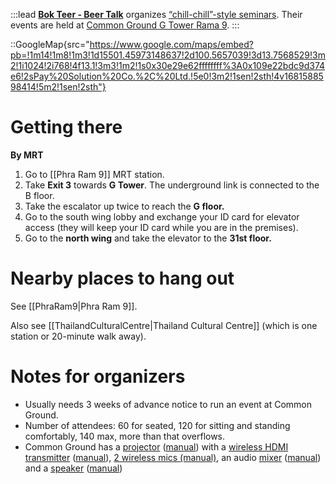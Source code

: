 :::lead
[**Bok Teer - Beer Talk**](https://www.facebook.com/BokTeerBeerTalk) organizes [“chill-chill”-style seminars](https://www.facebook.com/BokTeerBeerTalk/events). Their events are held at [Common Ground G Tower Rama 9](https://www.commonground.work/th-en/locations/g-tower/).
:::

::GoogleMap{src="https://www.google.com/maps/embed?pb=!1m14!1m8!1m3!1d15501.45973148637!2d100.5657039!3d13.7568529!3m2!1i1024!2i768!4f13.1!3m3!1m2!1s0x30e29e62ffffffff%3A0x109e22bdc9d374e6!2sPay%20Solution%20Co.%2C%20Ltd.!5e0!3m2!1sen!2sth!4v1681588598414!5m2!1sen!2sth"}

# Getting there

**By MRT**

1. Go to [[Phra Ram 9]] MRT station.
2. Take **Exit 3** towards **G Tower**. The underground link is connected to the B floor.
3. Take the escalator up twice to reach the **G floor.**
4. Go to the south wing lobby and exchange your ID card for elevator access (they will keep your ID card while you are in the premises).
5. Go to the **north wing** and take the elevator to the **31st floor.**

# Nearby places to hang out

See [[PhraRam9|Phra Ram 9]].

Also see [[ThailandCulturalCentre|Thailand Cultural Centre]] (which is one station or 20-minute walk away).

# Notes for organizers

- Usually needs 3 weeks of advance notice to run an event at Common Ground.
- Number of attendees: 60 for seated, 120 for sitting and standing comfortably, 140 max, more than that overflows.
- Common Ground has a [projector](https://www.epson.co.th/%E0%B9%82%E0%B8%9B%E0%B8%A3%E0%B9%80%E0%B8%88%E0%B8%84%E0%B9%80%E0%B8%95%E0%B8%AD%E0%B8%A3%E0%B9%8C/%E0%B9%82%E0%B8%9B%E0%B8%A3%E0%B9%80%E0%B8%88%E0%B8%84%E0%B9%80%E0%B8%95%E0%B8%AD%E0%B8%A3%E0%B9%8C%E0%B9%80%E0%B8%9E%E0%B8%B7%E0%B9%88%E0%B8%AD%E0%B8%98%E0%B8%B8%E0%B8%A3%E0%B8%81%E0%B8%B4%E0%B8%88/Epson-EB-2155W-WXGA-3LCD-Projector/p/V11H818052) ([manual](https://files.support.epson.com/docid/cpd5/cpd52412.pdf)) with a [wireless HDMI transmitter](https://www.benq.com/en-us/business/wireless-presentation/wdc10.html) ([manual](https://esupportdownload.benq.com/esupport/PROJECTOR/UserManual/WDC10/WDC10_UM_EN_200904084251.pdf)), [2 wireless mics (manual)](https://assets.sennheiser.com/global-downloads/file/5551/XSwireless_EN_0212.pdf), an audio [mixer](https://www.behringer.com/product.html?modelCode=P0A0J) ([manual](https://mediadl.musictribe.com/media/sys_master/h07/h4f/8849860526110.pdf)) and a [speaker](https://www.bose.com/en_us/support/products/bose_speakers_support/bose_pro_portable_support/l1-compact-system.html) ([manual](https://assets.bose.com/content/dam/Bose_DAM/Web/consumer_electronics/global/products/speakers/l1_compact_system/pdf/AM325334_00__OG_L1%20Compact_ENGvo.pdf))